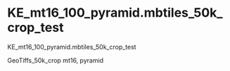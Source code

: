 # KE_mt16_100_pyramid.mbtiles_50k_crop_test
KE_mt16_100_pyramid.mbtiles_50k_crop_test

GeoTiffs_50k_crop 
mt16, pyramid
